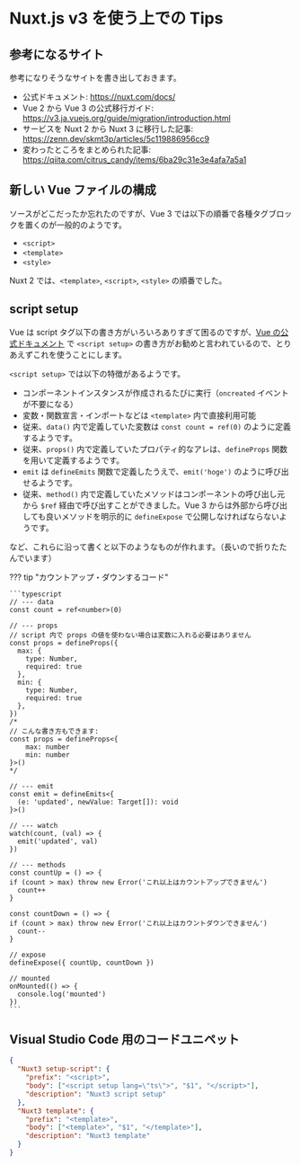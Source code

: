 # Nuxt.js v3 を使う上での Tips

## 参考になるサイト

参考になりそうなサイトを書き出しておきます。

- 公式ドキュメント: https://nuxt.com/docs/
- Vue 2 から Vue 3 の公式移行ガイド: https://v3.ja.vuejs.org/guide/migration/introduction.html
- サービスを Nuxt 2 から Nuxt 3 に移行した記事: https://zenn.dev/skmt3p/articles/5c119886956cc9
- 変わったところをまとめられた記事: https://qiita.com/citrus_candy/items/6ba29c31e3e4afa7a5a1

## 新しい Vue ファイルの構成

ソースがどこだったか忘れたのですが、Vue 3 では以下の順番で各種タグブロックを置くのが一般的のようです。

- `<script>`
- `<template>`
- `<style>`

Nuxt 2 では、`<template>`, `<script>`, `<style>` の順番でした。

## script setup

Vue は script タグ以下の書き方がいろいろありすぎて困るのですが、[Vue の公式ドキュメント](https://v3.ja.vuejs.org/api/sfc-script-setup.html) で `<script setup>` の書き方がお勧めと言われているので、とりあえずこれを使うことにします。

`<script setup>` では以下の特徴があるようです。

- コンポーネントインスタンスが作成されるたびに実行（`oncreated` イベントが不要になる）
- 変数・関数宣言・インポートなどは `<template>` 内で直接利用可能
- 従来、`data()` 内で定義していた変数は `const count = ref(0)` のように定義するようです。
- 従来、`props()` 内で定義していたプロパティ的なアレは、`defineProps` 関数を用いて定義するようです。
- `emit` は `defineEmits` 関数で定義したうえで、`emit('hoge')` のように呼び出せるようです。
- 従来、`method()` 内で定義していたメソッドはコンポーネントの呼び出し元から `$ref` 経由で呼び出すことができました。Vue 3 からは外部から呼び出しても良いメソッドを明示的に `defineExpose` で公開しなければならないようです。

など、これらに沿って書くと以下のようなものが作れます。（長いので折りたたんでいます）

??? tip "カウントアップ・ダウンするコード"

    ```typescript
    // --- data
    const count = ref<number>(0)

    // --- props
    // script 内で props の値を使わない場合は変数に入れる必要はありません
    const props = defineProps({
      max: {
        type: Number,
        required: true
      },
      min: {
        type: Number,
        required: true
      },
    })
    /*
    // こんな書き方もできます:
    const props = defineProps<{
        max: number
        min: number
    }>()
    */

    // --- emit
    const emit = defineEmits<{
      (e: 'updated', newValue: Target[]): void
    }>()

    // --- watch
    watch(count, (val) => {
      emit('updated', val)
    })

    // --- methods
    const countUp = () => {
    if (count > max) throw new Error('これ以上はカウントアップできません')
      count++
    }

    const countDown = () => {
    if (count > max) throw new Error('これ以上はカウントダウンできません')
      count--
    }

    // expose
    defineExpose({ countUp, countDown })

    // mounted
    onMounted(() => {
      console.log('mounted')
    })
    ```

## Visual Studio Code 用のコードユニペット

```json
{
  "Nuxt3 setup-script": {
    "prefix": "<script>",
    "body": ["<script setup lang=\"ts\">", "$1", "</script>"],
    "description": "Nuxt3 script setup"
  },
  "Nuxt3 template": {
    "prefix": "<template>",
    "body": ["<template>", "$1", "</template>"],
    "description": "Nuxt3 template"
  }
}
```
